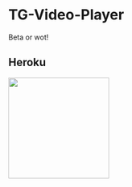 # TG-Video-Player
Beta or wot!
## Heroku

<p><a href="https://heroku.com/deploy?template=https://github.com/shakida/TG-Video-Player"> <img src="https://img.shields.io/badge/Deploy%20To%20Heroku-blueviolet?style=for-the-badge&logo=heroku" width="200""/></a></p>
